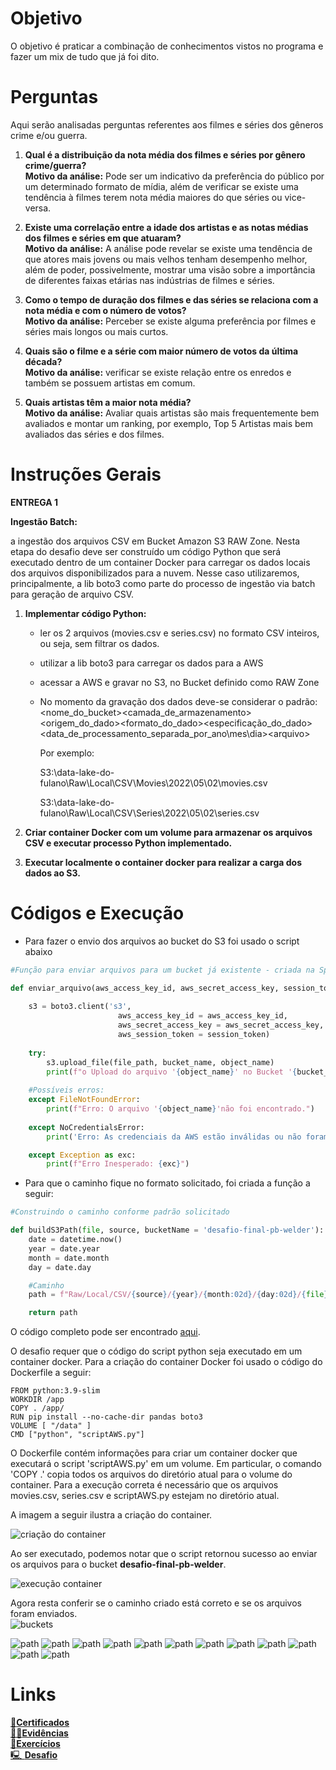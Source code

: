 # Objetivo  
O objetivo é praticar a combinação de conhecimentos vistos no programa e fazer um mix de tudo que já foi dito.  

# Perguntas  

Aqui serão analisadas perguntas referentes aos filmes e séries dos gêneros crime e/ou guerra.  

1. **Qual é a distribuição da nota média dos filmes e séries por gênero crime/guerra?**  
**Motivo da análise:** Pode ser um indicativo da preferência do público por um determinado formato de mídia, além de verificar se existe uma tendência à filmes terem nota média maiores do que séries ou vice-versa.  

2. **Existe uma correlação entre a idade dos artistas e as notas médias dos filmes e séries em que atuaram?**  
**Motivo da análise:** A análise pode revelar se existe uma tendência de que atores mais jovens ou mais velhos tenham desempenho melhor, além de poder, possivelmente, mostrar uma visão sobre a importância de diferentes faixas etárias nas indústrias de filmes e séries.  

3. **Como o tempo de duração dos filmes e das séries se relaciona com a nota média e com o número de votos?**  
**Motivo da análise:** Perceber se existe alguma preferência por filmes e séries mais longos ou mais curtos.  

4. **Quais são o filme e a série com maior número de votos da última década?**  
**Motivo da análise:** verificar se existe relação entre os enredos e também se possuem artistas em comum.  

5. **Quais artistas têm a maior nota média?**  
**Motivo da análise:** Avaliar quais artistas são mais frequentemente bem avaliados e montar um ranking, por exemplo, Top 5 Artistas mais bem avaliados das séries e dos filmes.  

#



# Instruções Gerais  
**ENTREGA 1**

**Ingestão Batch:**
	
a ingestão dos arquivos CSV em Bucket Amazon S3 RAW Zone. Nesta etapa do desafio deve ser construído um 
código Python que será executado dentro de um container Docker para carregar os dados locais dos arquivos 
disponibilizados para a nuvem. Nesse caso utilizaremos, principalmente, a lib boto3 como parte do processo
de ingestão via batch para geração de arquivo CSV.  
	
1. **Implementar código Python:**
	- ler os 2 arquivos (movies.csv e series.csv) no formato CSV inteiros, ou seja, sem filtrar os dados.
	- utilizar a lib boto3 para carregar os dados para a AWS 
	- acessar a AWS e gravar no S3, no Bucket definido como RAW Zone
	
	- No momento da gravação dos dados deve-se considerar o padrão:
		<nome_do_bucket>\<camada_de_armazenamento>\<origem_do_dado>\<formato_do_dado>\<especificação_do_dado>\<data_de_processamento_separada_por_ano\mes\dia>\<arquivo>
		
		Por exemplo:
		
		S3:\\data-lake-do-fulano\Raw\Local\CSV\Movies\2022\05\02\movies.csv
		
		S3:\\data-lake-do-fulano\Raw\Local\CSV\Series\2022\05\02\series.csv 
		
2. **Criar container Docker com um volume para armazenar os arquivos CSV e executar processo Python implementado.**

3. **Executar localmente o container docker para realizar a carga dos dados ao S3.**  

# Códigos e Execução  
- Para fazer o envio dos arquivos ao bucket do S3 foi usado o script abaixo
```python 
#Função para enviar arquivos para um bucket já existente - criada na Sprint5  

def enviar_arquivo(aws_access_key_id, aws_secret_access_key, session_token, bucket_name, file_path, object_name):
    
    s3 = boto3.client('s3', 
                        aws_access_key_id = aws_access_key_id,
                        aws_secret_access_key = aws_secret_access_key,
                        aws_session_token = session_token)
                        
    try:
        s3.upload_file(file_path, bucket_name, object_name)
        print(f"o Upload do arquivo '{object_name}' no Bucket '{bucket_name}' foi realizado com sucesso.")
    
    #Possíveis erros:
    except FileNotFoundError:
        print(f"Erro: O arquivo '{object_name}'não foi encontrado.")
    
    except NoCredentialsError:
        print('Erro: As credenciais da AWS estão inválidas ou não foram encontradas.')

    except Exception as exc:
        print(f"Erro Inesperado: {exc}")
```

- Para que o caminho fique no formato solicitado, foi criada a função a seguir:
```python
#Construindo o caminho conforme padrão solicitado

def buildS3Path(file, source, bucketName = 'desafio-final-pb-welder'):
    date = datetime.now()
    year = date.year
    month = date.month
    day = date.day 

    #Caminho
    path = f"Raw/Local/CSV/{source}/{year}/{month:02d}/{day:02d}/{file}"

    return path 
```    
O código completo pode ser encontrado [aqui](../Desafio/scriptAWS.py).  

O desafio requer que o código do script python seja executado em um container docker. Para a criação do container Docker foi usado o código do Dockerfile a seguir:  
```Docker
FROM python:3.9-slim 
WORKDIR /app
COPY . /app/ 
RUN pip install --no-cache-dir pandas boto3
VOLUME [ "/data" ]
CMD ["python", "scriptAWS.py"]
```

O Dockerfile contém informações para criar um container docker que executará o script 'scriptAWS.py' em um volume. Em particular, o comando 'COPY .' copia todos os arquivos do diretório atual para o volume do container. Para a execução correta é necessário que os arquivos movies.csv, series.csv e scriptAWS.py estejam no diretório atual.  

A imagem a seguir ilustra a criação do container.  

![criação do container](../Evidencias/construcao_container.png)  

Ao ser executado, podemos notar que o script retornou sucesso ao enviar os arquivos para o bucket **desafio-final-pb-welder**.  

![execução container](../Evidencias/execucao_container.png)  

Agora resta conferir se o caminho criado está correto e se os arquivos foram enviados.  
![buckets](../Evidencias/buckets.png)  

![path](../Evidencias/path1.png)
![path](../Evidencias/path2.png)
![path](../Evidencias/path3.png)
![path](../Evidencias/path4.png)
![path](../Evidencias/path5.png)
![path](../Evidencias/path6.png)
![path](../Evidencias/path7.png)
![path](../Evidencias/path8.png)
![path](../Evidencias/path9.png)
![path](../Evidencias/path10.png)
![path](../Evidencias/path11.png)
![path](../Evidencias/path12.png)




# Links
[📜**Certificados**](/Sprint6/Certificados/)  
[🕵️‍♂️**Evidências** ](/Sprint6/Evidencias/)  
[💪**Exercícios**](/Sprint6/Exercicios/)  
[🖳 **Desafio**](/Sprint6/Desafio/README.md)  